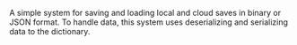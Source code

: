 A simple system for saving and loading local and cloud saves in binary or JSON format. 
To handle data, this system uses deserializing and serializing data to the dictionary.
